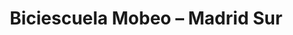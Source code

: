 ---
title: "Biciescuela Mobeo – Madrid Sur"
url: /madrid/biciescuela-mobeo-madrid-sur/
shop: alquiler
---
